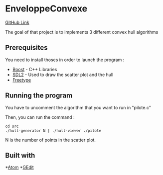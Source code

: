 # EnveloppeConvexe

[GitHub Link](https://www.github.com/Anthilam/EnveloppeConvexe)

The goal of that project is to implements 3 different convex hull algorithms

## Prerequisites

You need to install thoses in order to launch the program :
* [Boost](http://www.boost.org/) - C++ Libraries
* [SDL2](https://www.libsdl.org/download-2.0.php) - Used to draw the scatter plot and the hull
* [Freetype](https://www.freetype.org/)

## Running the program

You have to uncomment the algorithm that you want to run in "pilote.c"

Then, you can run the command :
```
cd src
./hull-generator N | ./hull-viewer ./pilote
```
N is the number of points in the scatter plot.

## Built with

*[Atom](https://atom.io/)
*[GEdit](https://help.gnome.org/users/gedit/stable/)
